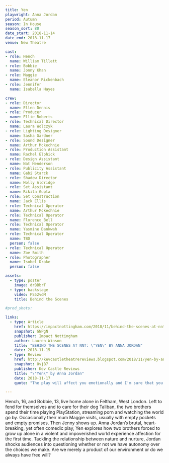 ```yaml
---
title: Yen
playwright: Anna Jordan
period: Autumn
season: In House
season_sort: 80
date_start: 2018-11-14
date_end: 2018-11-17
venue: New Theatre

cast:
- role: Hench
  name: William Tillett
- role: Bobbie
  name: Jonny Khan
- role: Maggie
  name: Eleanor Rickenbach
- role: Jennifer
  name: Isabella Hayes

crew:
- role: Director
  name: Ellen Dennis
- role: Producer
  name: Ellie Roberts
- role: Technical Director
  name: Laura Wolczyk
- role: Lighting Designer
  name: Sasha Gardner
- role: Sound Designer
  name: Arthur Mckechnie
- role: Production Assistant
  name: Rachel Elphick
- role: Design Assistant
  name: Nat Henderson
- role: Publicity Assistant
  name: Gabi Starck
- role: Shadow Director
  name: Holly Aldridge
- role: Set Assistant
  name: Rikita Gupta
- role: Set Construction
  name: Jack Ellis
- role: Technical Operator
  name: Arthur Mckechnie
- role: Technical Operator
  name: Florence Bell
- role: Technical Operator
  name: Yasmine Dankwah
- role: Technical Operator
  name: TBD
  person: false
- role: Technical Operator
  name: Zoe Smith
- role: Photographer
  name: Isobel Drake
  person: false

assets:
  - type: poster
    image: drBBbrT
  - type: backstage
    video: PS52vdM
    title: Behind the Scenes

#prod_shots:

links:
  - type: Article
    href: https://impactnottingham.com/2018/11/behind-the-scenes-at-nnt-yen-by-anna-jordan/
    snapshot: GNPgN
    publisher: Impact Nottingham
    author: Lauren Winson
    title: "BEHIND THE SCENES AT NNT: \"YEN\" BY ANNA JORDAN"
    date: 2018-11-15
  - type: Review
    href: http://kevcastletheatrereviews.blogspot.com/2018/11/yen-by-anna-jordan-nottingham-new.html
    snapshot: OvjB7
    publisher: Kev Castle Reviews
    title: "\"Yen\" by Anna Jordan"
    date: 2018-11-17
    quote: "The play will affect you emotionally and I'm sure that you'll find watching these talented actors truly, what's that word again? Mesmerising."

---
```


Hench, 16, and Bobbie, 13, live home alone in Feltham, West London. Left to fend for themselves and to care for their dog Taliban, the two brothers spend their time playing PlayStation, streaming porn and watching the world go by. Occasionally their mum Maggie visits, usually with empty pockets and empty promises. Then Jenny shows up. Anna Jordan’s brutal, heart-breaking, yet often comedic play, Yen explores how two brothers forced to grow up alone in a violent and impoverished world experience affection for the first time. Tackling the relationship between nature and nurture, Jordan shocks audiences into questioning whether or not we have autonomy over the choices we make. Are we merely a product of our environment or do we always have free will?
